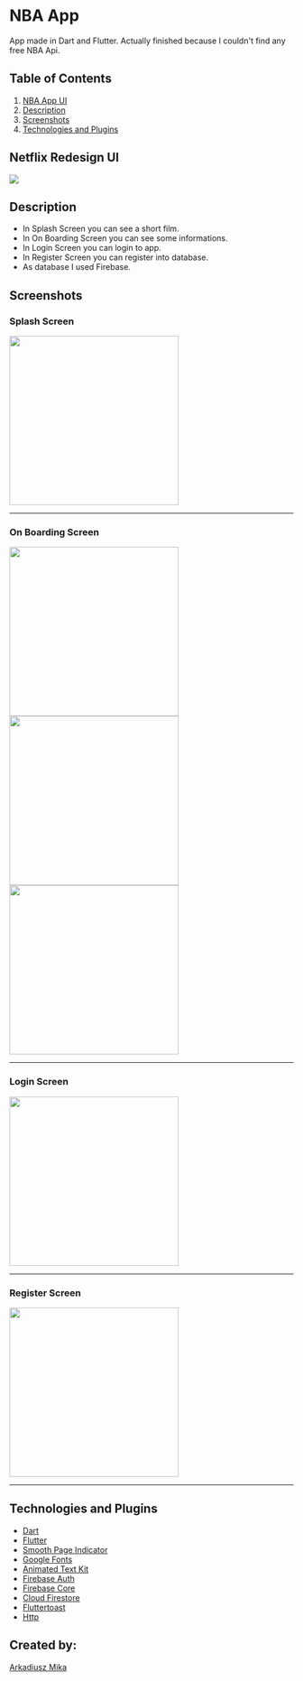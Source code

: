 # NBA App

App made in Dart and Flutter. Actually finished because I couldn't find any free NBA Api.

## Table of Contents
1. [NBA App UI](#nba-app-ui)
2. [Description](#description)
3. [Screenshots](#screenshots)
4. [Technologies and Plugins](#technologies-and-plugins)

<a name="nba-app-ui"></a>         
## Netflix Redesign UI

<img src="https://user-images.githubusercontent.com/71427558/158649513-73b03720-ef48-403f-9563-ae08b12f8c60.jpeg">

<a name="description"></a>
## Description
* In Splash Screen you can see a short film. 
* In On Boarding Screen you can see some informations. 
* In Login Screen you can login to app.
* In Register Screen you can register into database. 
* As database I used Firebase. 

<a name="screenshots"></a>
## Screenshots

### Splash Screen

<img src="https://user-images.githubusercontent.com/71427558/171959332-1bf133e6-53f7-487b-891e-9c29befa5f46.PNG" width="300"> 

---

### On Boarding Screen
<img src="https://user-images.githubusercontent.com/71427558/171959369-31fc72e3-d9a7-4342-82ac-2764404b59fb.PNG" width="300"> <img src="https://user-images.githubusercontent.com/71427558/171959629-0eabba97-7711-4817-9e48-b4003b74161b.PNG" width="300"> <img src="https://user-images.githubusercontent.com/71427558/171959855-4f7cc63b-72d3-45ef-836d-0673ea8915de.PNG" width="300">

---

### Login Screen
<img src="https://user-images.githubusercontent.com/71427558/171960135-375e7249-6f7e-48e0-9dc1-5d6d058f5b2d.PNG" width="300">

---

### Register Screen
<img src="https://user-images.githubusercontent.com/71427558/171960013-caeb5c22-5dcf-4fc9-b641-aaf05398cc56.PNG" width="300">

---

<a name="technologies-and-plugins"></a>
## Technologies and Plugins

* [Dart](https://dart.dev/) 
* [Flutter](https://flutter.dev/) 
* [Smooth Page Indicator](https://pub.dev/packages/smooth_page_indicator) 
* [Google Fonts](https://pub.dev/packages/google_fonts)
* [Animated Text Kit](https://pub.dev/packages/animated_text_kit)
* [Firebase Auth](https://pub.dev/packages/firebase_auth)
* [Firebase Core](https://pub.dev/packages/firebase_core)
* [Cloud Firestore](https://pub.dev/packages/cloud_firestore)
* [Fluttertoast](https://pub.dev/packages/fluttertoast)                                                                  
* [Http](https://pub.dev/packages/http)
                                  
## Created by:

[Arkadiusz Mika](https://github.com/Arkadiusz4)

